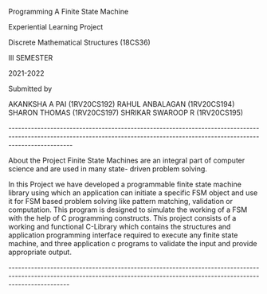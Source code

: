 
Programming A Finite State Machine

Experiential Learning Project

Discrete Mathematical Structures (18CS36)

III SEMESTER

2021-2022


Submitted by


AKANKSHA A PAI	(1RV20CS192)
RAHUL ANBALAGAN	(1RV20CS194)
SHARON THOMAS	(1RV20CS197)
SHRIKAR SWAROOP R	(1RV20CS195)



*--------------------------------------------------------------------------------------------------------------------------------------------------------------------------------*






About the Project
Finite State Machines are an integral part of computer science and are used in many state- driven problem solving.

In this Project we have developed a programmable finite state machine library using which an application can initiate
a specific FSM object and use it for FSM based problem solving like pattern matching, validation or computation.
This program is designed to simulate the working of a FSM with the help of C programming constructs.
This project consists of a working and functional C-Library which contains the structures and application 
programming interface required to execute any finite state machine, and three application c programs 
to validate the input and provide appropriate output.








*-------------------------------------------------------------------------------------------------------------------------------------------------------------------------------*
